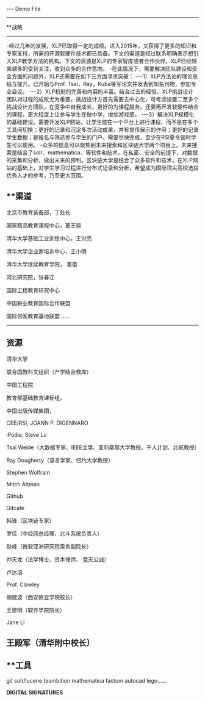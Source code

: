 --- Demo File

---
**战略

-----------
-经过几年的发展，XLP已取得一定的成绩。进入2015年，又获得了更多的知识和专家支持，所需的开源软硬件技术都已具备。下文的渠道是经过联系明确表示想引入XLP教学方法的机构。下文的资源是XLP的专家智库或者合作伙伴。XLP已经越来越多的受到关注，收到众多的合作意向。
-在此情况下，需要解决团队建设和资金方面的问题外，XLP还需要在如下三方面寻求突破：
---1）XLP方法论的理论总结与提升。已开始与Prof. Tsai，Ray，Kuba等写论文并发表到知名刊物，参加专业会议。
---2）XLP机制的完善和内容的丰富。结合过去的经验，XLP挑战设计团队对过程的成败尤为重要。挑战设计方首先需要去中心化，可考虑设置二至多个挑战设计方团队，在竞争中自我成长，更好的为课程服务。还要再开发软硬件结合的课程，更大程度上让参与学生在做中学，增加游戏感。
---3）解决XLP规模化的基础建设。需要开发XLP网站，让学生能在一个平台上进行课程，而不是在多个工具间切换；更好的记录和沉淀多次活动成果，并有宣传展示的作用；更好的记录学生数据；是报名与筛选参与学生的门户。需要尽快完成，至少在RSI夏令营时学生可以使用。
-众多的信息可以聚焦到未来搜索和区块链大学两个项目上。未来搜索是结合了solr、mathematica、等软件和技术，在私密、安全的前提下，对数据的采集和分析，做出未来的预判。区块链大学是结合了众多软件和技术，在XLP网站的基础上，对学生学习过程进行分布式记录和分析，希望成为国际顶尖高校选拔优秀人才的参考，乃至更大范围。

**渠道
-------------
北京市教育装备部，丁处长

国家精品教育课程中心，董王骊

清华大学基础工业训练中心，王洪亮

清华大学企业家培训中心，王小明

清华大学继续教育学院，  董蕾
 
河北研究院，张春江

国际工程教育研究中心

中国职业教育国际合作联盟

国际创客教育基地联盟
……

---------------------------------------------------------------------------------
资源
---
清华大学

联合国教科文组织（产学结合教席）

中国工程院

教育部基础教育课标组，

中国出版传媒集团，

CEE/RSI, JOANN P. DIGENNARO

iPodia, Steve Lu

Tsai Weide（大数据专家、IEEE主席、亚利桑那大学教授、千人计划、北航教授）

Ray Dougherty（语言学家、纽约大学教授）

Stephen Wolfram

Mitch Altman

Github

Gitcafe

韩锋（区块链专家）

罗佳（中经网总经理、北斗系统负责人）

赵峰（微软亚洲研究院常务副院长）

帅天龙（法学博士、资本律师、  竞天公诚）

卢达溶

Prof. Clawley 

胡建波（西安欧亚学院校长）

王建明（软件学院院长）

Jane Li

王殿军（清华附中校长）
--------------------------
**工具
---
git
solr/lucene
teambition
mathematica
factom
autocad
lego……

**DIGITAL SIGNATURES**
